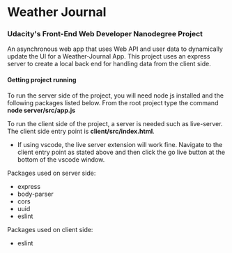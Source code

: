 # Weather Journal

### Udacity's Front-End Web Developer Nanodegree Project

An asynchronous web app that uses Web API and user data to dynamically update the UI for a Weather-Journal App.
This project uses an express server to create a local back end for handling data from the client side.

#### Getting project running

To run the server side of the project, you will need node js installed and the following packages listed below.
From the root project type the command **node server/src/app.js**

To run the client side of the project, a server is needed such as live-server. The client side entry point is **client/src/index.html**.
- If using vscode, the live server extension will work fine. Navigate to the client entry point as stated above and then click the go live button at the bottom of the vscode window.

Packages used on server side:
- express
- body-parser
- cors
- uuid
- eslint

Packages used on client side:
- eslint

